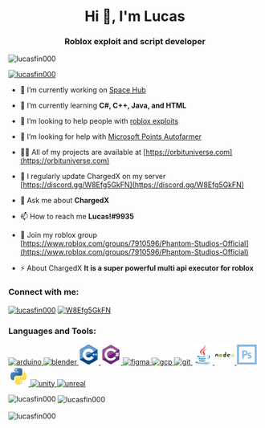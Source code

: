 <h1 align="center">Hi 👋, I'm Lucas</h1>
<h3 align="center">Roblox exploit and script developer</h3>

<p align="left"> <img src="https://komarev.com/ghpvc/?username=lucasfin000&label=Profile%20views&color=0e75b6&style=flat" alt="lucasfin000" /> </p>

<p align="left"> <a href="https://github.com/ryo-ma/github-profile-trophy"><img src="https://github-profile-trophy.vercel.app/?username=lucasfin000" alt="lucasfin000" /></a> </p>

- 🌌 I’m currently working on [Space Hub](https://github.com/Lucasfin000/SpaceHub)

- 🌱 I’m currently learning **C#, C++, Java, and HTML**

- 🚀 I’m looking to help people with [roblox exploits](https://github.com/Lucasfin000/ChargedX)

- 🤝 I’m looking for help with [Microsoft Points Autofarmer](https://github.com/Lucasfin000/Microsoft-points-autofarmer)

- 👨‍💻 All of my projects are available at [https://orbituniverse.com](https://orbituniverse.com)

- 📝 I regularly update ChargedX on my server [https://discord.gg/W8Efg5GkFN](https://discord.gg/W8Efg5GkFN)

- 💬 Ask me about **ChargedX**

- 📫 How to reach me **Lucas!#9935**

- 📄 Join my roblox group [https://www.roblox.com/groups/7910596/Phantom-Studios-Official](https://www.roblox.com/groups/7910596/Phantom-Studios-Official)

- ⚡ About ChargedX **It is a super powerful multi api executor for roblox**

<h3 align="left">Connect with me:</h3>
<p align="left">
<a href="[https://www.youtube.com/c/lucasfin000](https://www.youtube.com/channel/UCefZrG9dlfM5JNVRi4XU-sg)" target="blank"><img align="center" src="https://raw.githubusercontent.com/rahuldkjain/github-profile-readme-generator/master/src/images/icons/Social/youtube.svg" alt="lucasfin000" height="30" width="40" /></a>
<a href="https://discord.gg/W8Efg5GkFN" target="blank"><img align="center" src="https://raw.githubusercontent.com/rahuldkjain/github-profile-readme-generator/master/src/images/icons/Social/discord.svg" alt="W8Efg5GkFN" height="30" width="40" /></a>
</p>

<h3 align="left">Languages and Tools:</h3>
<p align="left"> <a href="https://www.arduino.cc/" target="_blank" rel="noreferrer"> <img src="https://cdn.worldvectorlogo.com/logos/arduino-1.svg" alt="arduino" width="40" height="40"/> </a> <a href="https://www.blender.org/" target="_blank" rel="noreferrer"> <img src="https://download.blender.org/branding/community/blender_community_badge_white.svg" alt="blender" width="40" height="40"/> </a> <a href="https://www.w3schools.com/cpp/" target="_blank" rel="noreferrer"> <img src="https://raw.githubusercontent.com/devicons/devicon/master/icons/cplusplus/cplusplus-original.svg" alt="cplusplus" width="40" height="40"/> </a> <a href="https://www.w3schools.com/cs/" target="_blank" rel="noreferrer"> <img src="https://raw.githubusercontent.com/devicons/devicon/master/icons/csharp/csharp-original.svg" alt="csharp" width="40" height="40"/> </a> <a href="https://www.figma.com/" target="_blank" rel="noreferrer"> <img src="https://www.vectorlogo.zone/logos/figma/figma-icon.svg" alt="figma" width="40" height="40"/> </a> <a href="https://cloud.google.com" target="_blank" rel="noreferrer"> <img src="https://www.vectorlogo.zone/logos/google_cloud/google_cloud-icon.svg" alt="gcp" width="40" height="40"/> </a> <a href="https://git-scm.com/" target="_blank" rel="noreferrer"> <img src="https://www.vectorlogo.zone/logos/git-scm/git-scm-icon.svg" alt="git" width="40" height="40"/> </a> <a href="https://www.java.com" target="_blank" rel="noreferrer"> <img src="https://raw.githubusercontent.com/devicons/devicon/master/icons/java/java-original.svg" alt="java" width="40" height="40"/> </a> <a href="https://nodejs.org" target="_blank" rel="noreferrer"> <img src="https://raw.githubusercontent.com/devicons/devicon/master/icons/nodejs/nodejs-original-wordmark.svg" alt="nodejs" width="40" height="40"/> </a> <a href="https://www.photoshop.com/en" target="_blank" rel="noreferrer"> <img src="https://raw.githubusercontent.com/devicons/devicon/master/icons/photoshop/photoshop-line.svg" alt="photoshop" width="40" height="40"/> </a> <a href="https://www.python.org" target="_blank" rel="noreferrer"> <img src="https://raw.githubusercontent.com/devicons/devicon/master/icons/python/python-original.svg" alt="python" width="40" height="40"/> </a> <a href="https://unity.com/" target="_blank" rel="noreferrer"> <img src="https://www.vectorlogo.zone/logos/unity3d/unity3d-icon.svg" alt="unity" width="40" height="40"/> </a> <a href="https://unrealengine.com/" target="_blank" rel="noreferrer"> <img src="https://raw.githubusercontent.com/kenangundogan/fontisto/036b7eca71aab1bef8e6a0518f7329f13ed62f6b/icons/svg/brand/unreal-engine.svg" alt="unreal" width="40" height="40"/> </a> </p>

<p><img align="left" src="https://github-readme-stats.vercel.app/api/top-langs?username=lucasfin000&show_icons=true&theme=dark&locale=en&layout=compact" alt="lucasfin000" /></p>

<p>&nbsp;<img align="center" src="https://github-readme-stats.vercel.app/api?username=lucasfin000&show_icons=true&theme=dark&locale=en" alt="lucasfin000" /></p>

<p><img align="center" src="https://github-readme-streak-stats.herokuapp.com/?user=lucasfin000&theme=dark" alt="lucasfin000" /></p>
